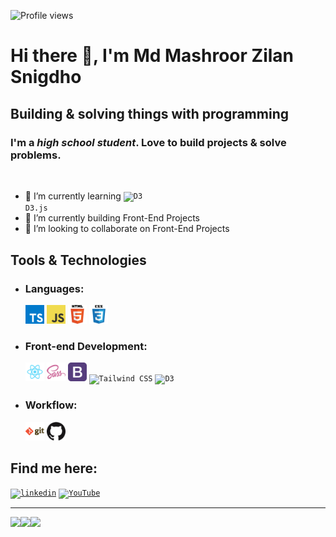 ![Profile views](https://gpvc.arturio.dev/mzs21)  

# Hi there 👋, **I'm Md Mashroor Zilan Snigdho**

## Building & solving things with programming

### I'm a *high school student*. Love to build projects & solve problems.  

<br/>

- 🌱 I’m currently learning <code><img alt="D3" align="center" width="20px" src="https://camo.githubusercontent.com/586ccf0aad9684edc821658cee04146cf36d1f1d5ec904bbefd72728909ccb2e/68747470733a2f2f64336a732e6f72672f6c6f676f2e737667" title="D3"/> D3.js</code>
- 🔨 I’m currently building Front-End Projects
- 👯 I’m looking to collaborate on Front-End Projects 

## Tools & Technologies
- ### Languages:
  <code><img  alt="TypeScript" width="30px" src="https://raw.githubusercontent.com/github/explore/80688e429a7d4ef2fca1e82350fe8e3517d3494d/topics/typescript/typescript.png" title="TypeScript"/></code>
  <code><img  alt="JavaScript" width="30px" src="https://raw.githubusercontent.com/github/explore/80688e429a7d4ef2fca1e82350fe8e3517d3494d/topics/javascript/javascript.png" title="JavaScript"/></code>
  <code><img alt="HTML5" width="30px" src="https://raw.githubusercontent.com/github/explore/80688e429a7d4ef2fca1e82350fe8e3517d3494d/topics/html/html.png" title="HTML5"/></code>
  <code><img  alt="CSS3" width="30px" src="https://raw.githubusercontent.com/github/explore/80688e429a7d4ef2fca1e82350fe8e3517d3494d/topics/css/css.png" title="CSS3"/></code>

- ### Front-end Development: 
  <code><img alt="ReactJS" width="30px" src="https://raw.githubusercontent.com/github/explore/80688e429a7d4ef2fca1e82350fe8e3517d3494d/topics/react/react.png" title="ReactJS"/></code>
  <code><img  alt="Sass" width="30px" src="https://raw.githubusercontent.com/github/explore/80688e429a7d4ef2fca1e82350fe8e3517d3494d/topics/sass/sass.png" title="Sass"/></code>
  <code><img  alt="Bootstrap" width="30px" src="https://raw.githubusercontent.com/github/explore/80688e429a7d4ef2fca1e82350fe8e3517d3494d/topics/bootstrap/bootstrap.png" title="Bootstrap"/></code>
  <code><img  alt="Tailwind CSS" width="30px" src="https://tailwindcss.com/_next/static/media/tailwindcss-mark.79614a5f61617ba49a0891494521226b.svg" title="Tailwind CSS"/></code>
  <code><img alt="D3" width="20px" src="https://camo.githubusercontent.com/586ccf0aad9684edc821658cee04146cf36d1f1d5ec904bbefd72728909ccb2e/68747470733a2f2f64336a732e6f72672f6c6f676f2e737667" title="D3"/></code>
  
  
- ### Workflow:
  <code><img  alt="Git" width="30px" src="https://raw.githubusercontent.com/github/explore/80688e429a7d4ef2fca1e82350fe8e3517d3494d/topics/git/git.png" title="Git"/></code>
  <code><img  alt="GitHub" width="30px" src="https://raw.githubusercontent.com/github/explore/78df643247d429f6cc873026c0622819ad797942/topics/github/github.png" title="GitHub"/></code>   

## Find me here:
<code><a href="https://www.linkedin.com/in/mdmzs"><img src='https://content.linkedin.com/content/dam/me/business/en-us/amp/brand-site/v2/bg/LI-Bug.svg.original.svg' alt='linkedin' height='40' width= "30px"></a></code>
<code><a href="https://www.youtube.com/channel/UCeqgosa0xxJ319iUVWCDKQQ"><img src='https://upload.wikimedia.org/wikipedia/commons/0/09/YouTube_full-color_icon_%282017%29.svg' alt='YouTube' height='30' width= "40px"></a></code>
<hr>

[<img src="https://github-readme-stats.vercel.app/api/top-langs/?username=mzs21" align="left" />](https://github.com/mzs21)
[<img src="https://github-readme-stats.vercel.app/api?username=mzs21&show_icons=true" align="left" />](https://github.com/mzs21)
[<img src="https://github-readme-streak-stats.herokuapp.com/?user=mzs21" align="left" />](https://github.com/mzs21)
